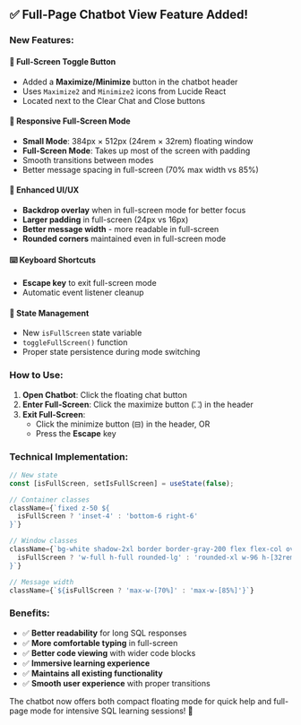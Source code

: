 ## ✅ Full-Page Chatbot View Feature Added!

### New Features:

#### 🔧 **Full-Screen Toggle Button**
- Added a **Maximize/Minimize** button in the chatbot header
- Uses `Maximize2` and `Minimize2` icons from Lucide React
- Located next to the Clear Chat and Close buttons

#### 📱 **Responsive Full-Screen Mode**
- **Small Mode**: 384px × 512px (24rem × 32rem) floating window
- **Full-Screen Mode**: Takes up most of the screen with padding
- Smooth transitions between modes
- Better message spacing in full-screen (70% max width vs 85%)

#### 🎨 **Enhanced UI/UX**
- **Backdrop overlay** when in full-screen mode for better focus
- **Larger padding** in full-screen (24px vs 16px)
- **Better message width** - more readable in full-screen
- **Rounded corners** maintained even in full-screen mode

#### ⌨️ **Keyboard Shortcuts**
- **Escape key** to exit full-screen mode
- Automatic event listener cleanup

#### 🔄 **State Management**
- New `isFullScreen` state variable
- `toggleFullScreen()` function
- Proper state persistence during mode switching

### How to Use:

1. **Open Chatbot**: Click the floating chat button
2. **Enter Full-Screen**: Click the maximize button (⛶) in the header
3. **Exit Full-Screen**: 
   - Click the minimize button (⊟) in the header, OR
   - Press the **Escape** key

### Technical Implementation:

```javascript
// New state
const [isFullScreen, setIsFullScreen] = useState(false);

// Container classes
className={`fixed z-50 ${
  isFullScreen ? 'inset-4' : 'bottom-6 right-6'
}`}

// Window classes  
className={`bg-white shadow-2xl border border-gray-200 flex flex-col overflow-hidden ${
  isFullScreen ? 'w-full h-full rounded-lg' : 'rounded-xl w-96 h-[32rem]'
}`}

// Message width
className={`${isFullScreen ? 'max-w-[70%]' : 'max-w-[85%]'}`}
```

### Benefits:

- ✅ **Better readability** for long SQL responses
- ✅ **More comfortable typing** in full-screen
- ✅ **Better code viewing** with wider code blocks
- ✅ **Immersive learning experience**
- ✅ **Maintains all existing functionality**
- ✅ **Smooth user experience** with proper transitions

The chatbot now offers both compact floating mode for quick help and full-page mode for intensive SQL learning sessions! 🚀
